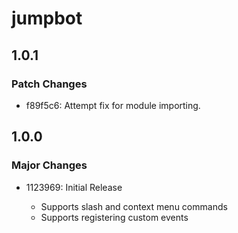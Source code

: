 # jumpbot

## 1.0.1

### Patch Changes

-   f89f5c6: Attempt fix for module importing.

## 1.0.0

### Major Changes

-   1123969: Initial Release

    -   Supports slash and context menu commands
    -   Supports registering custom events
